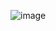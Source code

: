 ![image](https://user-images.githubusercontent.com/91018450/157486439-4701dbbb-dcdf-46a3-b71c-84f015b430f2.png)
